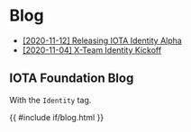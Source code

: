 # Blog

- [[2020-11-12] Releasing IOTA Identity Alpha](https://blog.iota.org/releasing-iota-identity-alpha-a-standard-framework-for-digital-identity-cebabd108b4f/)
- [[2020-11-04] X-Team Identity Kickoff](https://github.com/iota-community/X-Team_IOTA_Identity/issues/10)


## IOTA Foundation Blog
With the `Identity` tag.

<div id="if-blog-list"></div>

{{ #include if/blog.html }}